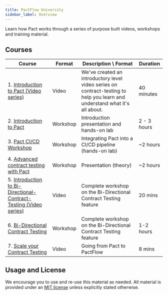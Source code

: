 ```yaml
---
title: PactFlow University
sidebar_label: Overview
---
```


Learn how Pact works through a series of purpose built videos, workshops and training material.

## Courses

| Course                                                                                                                                        | Format   | Description \ Format                                                                                                       | Duration    |
| --------------------------------------------------------------------------------------------------------------------------------------------- | -------- | -------------------------------------------------------------------------------------------------------------------------- | ----------- |
| 1. [Introduction to Pact (Video series)](https://youtube.com/playlist?list=PLwy9Bnco-IpfZ72VQ7hce8GicVZs7nm0i)                                | Video    | We've created an introductory level video series on contract-testing to help you learn and understand what it's all about. | 40 minutes  |
| 2. [Introduction to Pact](/docs/workshops/introduction)                                                                                       | Workshop | Introduction presentation and hands-on lab                                                                                 | 2 - 3 hours |
| 3. [Pact CI/CD Workshop](/docs/workshops/ci-cd)                                                                                               | Workshop | Integrating Pact into a CI/CD pipeline (hands-on lab)                                                                      | ~2 hours    |
| 4. [Advanced contract testing with Pact](/docs/workshops/advanced)                                                                            | Workshop | Presentation (theory)                                                                                                      | ~2 hours    |
| 5. [Introduction to Bi-Directional-Contract-Testing (Video series)](https://www.youtube.com/playlist?list=PLwy9Bnco-IpfddOl7vk7xfmGSjMMCiSbi) | Video    | Complete workshop on the Bi-Directional Contract Testing feature                                                           | 20 mins   |
| 6. [Bi-Directional Contract Testing](/docs/workshops/bi-directional-contract-testing)                                                         | Workshop | Complete workshop on the Bi-Directional Contract Testing feature                                                           | 1-2 hours   |
| 7. [Scale your Contract Testing](https://www.youtube.com/watch?v=cvoqEP_CnqE)                                                         | Video | Going from Pact to PactFlow                                                           | 8 mins   |

## Usage and License

We encourage you to use and re-use this material as needed. All material is provided under an [MIT license](https://opensource.org/licenses/MIT) unless explicitly stated otherwise.
